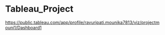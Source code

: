 # Tableau_Project

https://public.tableau.com/app/profile/ravuripati.mounika7813/viz/projectmouni1/Dashboard1
